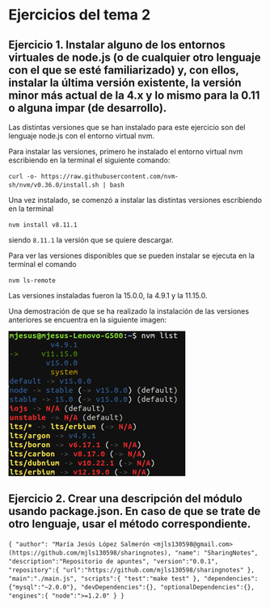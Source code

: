 # Ejercicios del tema 2

## Ejercicio 1. Instalar alguno de los entornos virtuales de node.js (o de cualquier otro lenguaje con el que se esté familiarizado) y, con ellos, instalar la última versión existente, la versión minor más actual de la 4.x y lo mismo para la 0.11 o alguna impar (de desarrollo).

Las distintas versiones que se han instalado para este ejercicio son del lenguaje node.js con el entorno virtual nvm.

Para instalar las versiones, primero he instalado el entorno virtual nvm escribiendo en la terminal el siguiente comando:

`curl -o- https://raw.githubusercontent.com/nvm-sh/nvm/v0.36.0/install.sh | bash`

Una vez instalado, se comenzó a instalar las distintas versiones escribiendo en la terminal 

`nvm install v8.11.1`

siendo `8.11.1` la versión que se quiere descargar.

Para ver las versiones disponibles que se pueden instalar se ejecuta en la terminal el comando

`nvm ls-remote`

Las versiones instaladas fueron la 15.0.0, la 4.9.1 y la 11.15.0.

Una demostración de que se ha realizado la instalación de las versiones anteriores se encuentra en la siguiente imagen:

![Lista de versiones instaladas de node.js](./imagenes/lista_node.png "Lista de versiones instaladas de node.js")

## Ejercicio 2. Crear una descripción del módulo usando package.json. En caso de que se trate de otro lenguaje, usar el método correspondiente.

`{
  "author": "María Jesús López Salmerón <mjls130598@gmail.com> (https://github.com/mjls130598/sharingnotes),
  "name": "SharingNotes",
  "description":"Repositorio de apuntes",
  "version":"0.0.1",
  "repository":{
    "url":"https://github.com/mjls130598/sharingnotes"
  },
  "main":"./main.js",
  "scripts":{
    "test":"make test"
  },
  "dependencies":{"mysql":"~2.0.0"},
  "devDependencies":{},
  "optionalDependencies":{},
  "engines":{
    "node":">=1.2.0"
  }
 }`


 
